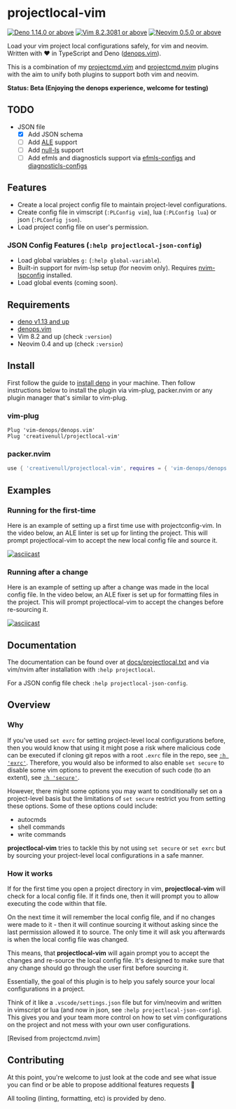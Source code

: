 # projectlocal-vim

[![Deno 1.14.0 or above](https://img.shields.io/badge/Deno-Support%201.14.0-purple.svg?logo=deno)](https://github.com/denoland/deno/tree/v1.14.0)
[![Vim 8.2.3081 or above](https://img.shields.io/badge/Vim-Support%208.2.3081-purple.svg?logo=vim)](https://github.com/vim/vim/tree/v8.2.3081)
[![Neovim 0.5.0 or above](https://img.shields.io/badge/Neovim-Support%200.5.0-purple.svg?logo=neovim&logoColor=white)](https://github.com/neovim/neovim/tree/v0.5.0)

Load your vim project local configurations safely, for vim and neovim. Written with ♥ in TypeScript and Deno
([denops.vim][denops]).

This is a combination of my [projectcmd.vim][pcmdvim] and [projectcmd.nvim][pcmdnvim] plugins with the aim to unify both
plugins to support both vim and neovim.

__Status: Beta (Enjoying the denops experience, welcome for testing)__

## TODO

+ JSON file
    + [X] Add JSON schema
    + [ ] Add [ALE][ale] support
    + [ ] Add [null-ls][null-ls] support
    + [ ] Add efmls and diagnosticls support via [efmls-configs][efmls-configs] and [diagnosticls-configs][diagnosticls-configs]

## Features

+ Create a local project config file to maintain project-level configurations.
+ Create config file in vimscript (`:PLConfig vim`), lua (`:PLConfig lua`) or json (`:PLConfig json`).
+ Load project config file on user's permission.

### JSON Config Features (`:help projectlocal-json-config`)

+ Load global variables `g:` (`:help global-variable`).
+ Built-in support for nvim-lsp setup (for neovim only).
  Requires [nvim-lspconfig](https://github.com/neovim/nvim-lspconfig) installed.
+ Load global events (coming soon).

## Requirements

+ [deno v1.13 and up](https://deno.land)
+ [denops.vim][denops]
+ Vim 8.2 and up (check `:version`)
+ Neovim 0.4 and up (check `:version`)

## Install

First follow the guide to [install deno](https://deno.land) in your machine. Then follow instructions below to install
the plugin via vim-plug, packer.nvim or any plugin manager that's similar to vim-plug.

### vim-plug

```vim
Plug 'vim-denops/denops.vim'
Plug 'creativenull/projectlocal-vim'
```

### packer.nvim

```lua
use { 'creativenull/projectlocal-vim', requires = { 'vim-denops/denops.vim' } }
```

## Examples
### Running for the first-time

Here is an example of setting up a first time use with projectconfig-vim. In the video below, an ALE linter is set up
for linting the project. This will prompt projectlocal-vim to accept the new local config file and source it.

[![asciicast](https://asciinema.org/a/lg5fteXqg6CWiNiaOUiHIDWUq.svg)](https://asciinema.org/a/lg5fteXqg6CWiNiaOUiHIDWUq)

### Running after a change

Here is an example of setting up after a change was made in the local config file. In the video below, an ALE fixer is
set up for formatting files in the project. This will prompt projectlocal-vim to accept the changes before re-sourcing
it.

[![asciicast](https://asciinema.org/a/AFXP48Kb4L2IwcbZNv40RqBhL.svg)](https://asciinema.org/a/AFXP48Kb4L2IwcbZNv40RqBhL)

## Documentation

The documentation can be found over at [docs/projectlocal.txt][docs] and via vim/nvim after installation with
`:help projectlocal`.

For a JSON config file check `:help projectlocal-json-config`.

## Overview
### Why

If you've used `set exrc` for setting project-level local configurations before, then you would know that using it might
pose a risk where malicious code can be executed if cloning git repos with a root `.exrc` file in the repo, see
[`:h 'exrc'`][vim-exrc]. Therefore, you would also be informed to also enable `set secure` to disable some vim options
to prevent the execution of such code (to an extent), see [`:h 'secure'`][vim-secure].

However, there might some options you may want to conditionally set on a project-level basis but the limitations of
`set secure` restrict you from setting these options. Some of these options could include:

+ autocmds
+ shell commands
+ write commands

**projectlocal-vim** tries to tackle this by not using `set secure` or `set exrc` but by sourcing your project-level
local configurations in a safe manner.

### How it works

If for the first time you open a project directory in vim, **projectlocal-vim** will check for a local config file. If
it finds one, then it will prompt you to allow executing the code within that file.

On the next time it will remember the local config file, and if no changes were made to it - then it will continue
sourcing it without asking since the last permission allowed it to source. The only time it will ask you afterwards
is when the local config file was changed.

This means, that **projectlocal-vim** will again prompt you to accept the changes and re-source the local config file.
It's designed to make sure that any change should go through the user first before sourcing it.

Essentially, the goal of this plugin is to help you safely source your local configurations in a project.

Think of it like a `.vscode/settings.json` file but for vim/neovim and written in vimscript or lua (and now in json,
see `:help projectlocal-json-config`). This gives you and your team more control on how to set vim configurations
on the project and not mess with your own user configurations.

[Revised from projectcmd.nvim]

## Contributing

At this point, you're welcome to just look at the code and see what issue you can find or be able to propose additional
features requests 🙂

All tooling (linting, formatting, etc) is provided by deno.

[vim-exrc]: https://vimhelp.org/options.txt.html#'exrc'
[vim-secure]: https://vimhelp.org/options.txt.html#'secure'
[denops]: https://github.com/vim-denops/denops.vim
[pcmdvim]: https://github.com/creativenull/projectcmd.vim
[pcmdnvim]: https://github.com/creativenull/projectcmd.nvim
[docs]: doc/projectlocal.txt
[efmls-configs]: https://github.com/creativenull/efmls-configs-nvim
[diagnosticls-configs]: https://github.com/creativenull/diagnosticls-configs-nvim
[ale]: https://github.com/dense-analysis/ale
[null-ls]: https://github.com/jose-elias-alvarez/null-ls.nvim
